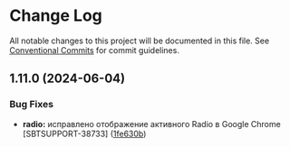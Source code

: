 # Change Log

All notable changes to this project will be documented in this file.
See [Conventional Commits](https://conventionalcommits.org) for commit guidelines.

## 1.11.0 (2024-06-04)


### Bug Fixes

* **radio:** исправлено отображение активного Radio в Google Chrome [SBTSUPPORT-38733] ([1fe630b](#))
